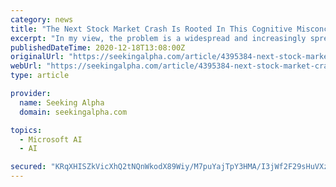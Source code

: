 ```yaml
---
category: news
title: "The Next Stock Market Crash Is Rooted In This Cognitive Misconception"
excerpt: "In my view, the problem is a widespread and increasingly spreading cognitive distortion ... to sleep soundly despite the high valuations. Microsoft, in particular, has seen that such companies ..."
publishedDateTime: 2020-12-18T13:08:00Z
originalUrl: "https://seekingalpha.com/article/4395384-next-stock-market-crash-is-rooted-in-this-cognitive-misconception"
webUrl: "https://seekingalpha.com/article/4395384-next-stock-market-crash-is-rooted-in-this-cognitive-misconception"
type: article

provider:
  name: Seeking Alpha
  domain: seekingalpha.com

topics:
  - Microsoft AI
  - AI

secured: "KRqXHISZkVicXhQ2tNQnWkodX89Wiy/M7puYajTpY3HMA/I3jWf2F29sHuVXz7WzivafNR+qGA13jJPTAiWfX40LsHSg/n4MxgeqkVqtDemKAiSdrovoEjCDLJEDMYSdFLEJ0HfpjgjjZ06B6a9DCTA75rzGKa/RqkbYkTx5I+1XxGN0gpT1cPIdAHvR4Y6ZizsKjSgUhZoDdj+rrppCLSSny93LzbV2DbvWep+2KOKz+7DHsDd/f43MT8a9FgrISOLJr1XzI/u3Hr87v1XXbKZ2b3Cg5dcEe3NAFIYqIvW3+gj3a0hQNcsgpmwFbGKWsb1acI5yEHG0yehfcFUQMZrzrskr3K68hPJwLz/VGGQ=;/7hs2j/7mBi2RoEwsQSHxA=="
---
```


